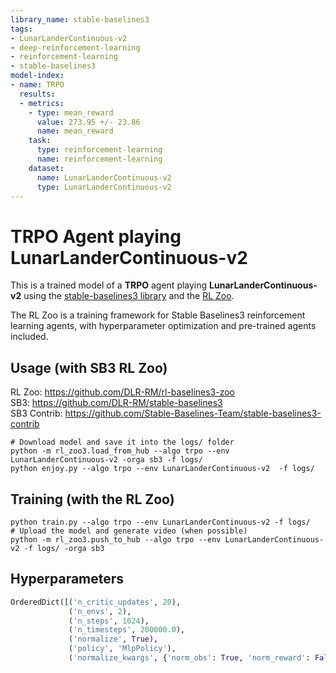 ```yaml
---
library_name: stable-baselines3
tags:
- LunarLanderContinuous-v2
- deep-reinforcement-learning
- reinforcement-learning
- stable-baselines3
model-index:
- name: TRPO
  results:
  - metrics:
    - type: mean_reward
      value: 273.95 +/- 23.86
      name: mean_reward
    task:
      type: reinforcement-learning
      name: reinforcement-learning
    dataset:
      name: LunarLanderContinuous-v2
      type: LunarLanderContinuous-v2
---
```


# **TRPO** Agent playing **LunarLanderContinuous-v2**
This is a trained model of a **TRPO** agent playing **LunarLanderContinuous-v2**
using the [stable-baselines3 library](https://github.com/DLR-RM/stable-baselines3)
and the [RL Zoo](https://github.com/DLR-RM/rl-baselines3-zoo).

The RL Zoo is a training framework for Stable Baselines3
reinforcement learning agents,
with hyperparameter optimization and pre-trained agents included.

## Usage (with SB3 RL Zoo)

RL Zoo: https://github.com/DLR-RM/rl-baselines3-zoo<br/>
SB3: https://github.com/DLR-RM/stable-baselines3<br/>
SB3 Contrib: https://github.com/Stable-Baselines-Team/stable-baselines3-contrib

```
# Download model and save it into the logs/ folder
python -m rl_zoo3.load_from_hub --algo trpo --env LunarLanderContinuous-v2 -orga sb3 -f logs/
python enjoy.py --algo trpo --env LunarLanderContinuous-v2  -f logs/
```

## Training (with the RL Zoo)
```
python train.py --algo trpo --env LunarLanderContinuous-v2 -f logs/
# Upload the model and generate video (when possible)
python -m rl_zoo3.push_to_hub --algo trpo --env LunarLanderContinuous-v2 -f logs/ -orga sb3
```

## Hyperparameters
```python
OrderedDict([('n_critic_updates', 20),
             ('n_envs', 2),
             ('n_steps', 1024),
             ('n_timesteps', 200000.0),
             ('normalize', True),
             ('policy', 'MlpPolicy'),
             ('normalize_kwargs', {'norm_obs': True, 'norm_reward': False})])
```
